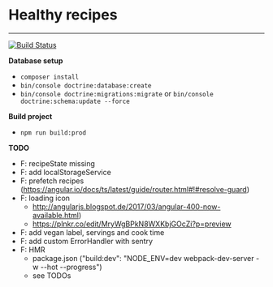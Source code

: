 # Healthy recipes
---
[![Build Status](https://travis-ci.com/PaulKujawa/vpit.svg?token=uX8iz9gHcJk5sGqwqgvR&branch=master)](https://travis-ci.com/PaulKujawa/vpit)

**Database setup**
* `composer install`
* `bin/console doctrine:database:create`
* `bin/console doctrine:migrations:migrate` or `bin/console doctrine:schema:update --force`

**Build project**
* `npm run build:prod`

**TODO**
* F: recipeState missing
* F: add localStorageService 
* F: prefetch recipes (https://angular.io/docs/ts/latest/guide/router.html#!#resolve-guard)
* F: loading icon
  * http://angularjs.blogspot.de/2017/03/angular-400-now-available.html)
  * https://plnkr.co/edit/MryWgBPkN8WXKbjGOcZi?p=preview
* F: add vegan label, servings and cook time
* F: add custom ErrorHandler with sentry
* F: HMR
  * package.json ("build:dev": "NODE_ENV=dev webpack-dev-server -w --hot --progress")
  * see TODOs
